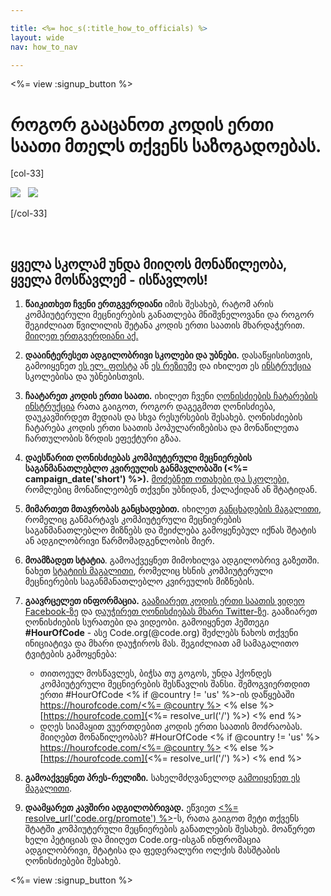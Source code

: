 ```yaml
---

title: <%= hoc_s(:title_how_to_officials) %>
layout: wide
nav: how_to_nav

---
```


<%= view :signup_button %>

# როგორ გააცანოთ კოდის ერთი საათი მთელს თქვენს საზოგადოებას.

[col-33]

![](/images/fit-275/highlight-obama.png)&nbsp;&nbsp;&nbsp;![](/images/fit-246/dan.jpg)

[/col-33]

<p style="clear:both">
  &nbsp;
</p>

## ყველა სკოლამ უნდა მიიღოს მონაწილეობა, ყველა მოსწავლემ - ისწავლოს!

  1. **წაიკითხეთ ჩვენი ერთგვერდიანი** იმის შესახებ, რატომ არის კომპიუტერული მეცნიერების განათლება მნიშვნელოვანი და როგორ შეგიძლიათ წვილილის შეტანა კოდის ერთი საათის მხარდაჭერით. [მიიღეთ ერთგვერდიანი აქ.](/files/hoc-one-pager-public-officials-2016.pdf)

  2. **დააინტერესეთ ადგილობრივი სკოლები და უბნები.** დასაწყისისთვის, გამოიყენეთ [ეს ელ. ფოსტა](<%= resolve_url('/promote/resources#sample-emails') %>) ან [ეს რეზიუმე](<%= resolve_url('/promote/stats') %>) და იხილეთ ეს [ინსტრუქცია](<%= resolve_url('/how-to') %>) სკოლებისა და უბნებისთვის.

  3. **ჩაატარეთ კოდის ერთი საათი.** იხილეთ ჩვენი [ღონისძიების ჩატარების ინსტრუქცია](<%= resolve_url('/how-to/events') %>) რათა გაიგოთ, როგორ დაგეგმოთ ღონისძიება, დაუკავშირდეთ მედიას და სხვა რესურსების შესახებ. ღონისძიების ჩატარება კოდის ერთი საათის პოპულარიზებისა და მონაწილეთა ჩართულობის ზრდის ეფექტური გზაა.

  4. **დაესწარით ღონისძიებას კომპიუტერული მეცნიერების საგანმანათლებლო კვირეულის განმავლობაში (<%= campaign_date('short') %>).** [მოძებნეთ ოთახები და სკოლები,](<%= resolve_url('/events') %>) რომლებიც მონაწილეობენ თქვენი უბნიდან, ქალაქიდან ან შტატიდან.

  5. **მიმართეთ მთავრობას განცხადებით.** იხილეთ [განცხადების მაგალითი,](<%= resolve_url('resources/proclamation') %>) რომელიც განმარტავს კომპიუტერული მეცნიერების საგანმანათლებლო მიზნებს და შეიძლება გამოყენებულ იქნას შტატის ან ადგილობრივი წარმომადგენლობის მიერ.

  6. **მოამზადეთ სტატია**. გამოაქვეყნეთ მიმოხილვა ადგილობრივ გაზეთში. ნახეთ [სტატიის მაგალითი](<%= resolve_url('/promote/op-ed') %>), რომელიც ხსნის კომპიუტერული მეცნიერების საგანმანათლებლო კვირეულის მიზნების.

  7. **გაავრცელეთ ინფორმაცია.** [გააზიარეთ კოდის ერთი საათის ვიდეო Facebook-ზე](https://www.facebook.com/sharer/sharer.php?u=http%3A%2F%2Fhourofcode.com%2Fus) და [დაუჭირეთ ღონისძიებას მხარი Twitter-ზე](https://twitter.com/intent/tweet?url=http%3A%2F%2Fhourofcode.com&text=I%27m%20participating%20in%20this%20year%27s%20%23HourOfCode%2C%20are%20you%3F%20%40codeorg&original_referer=https%3A%2F%2Fwww.google.com%2Furl%3Fq%3Dhttps%253A%252F%252Ftwitter.com%252Fshare%253Fhashtags%253D%2526amp%253Brelated%253Dcodeorg%2526amp%253Btext%253DI%252527m%252Bparticipating%252Bin%252Bthis%252Byear%252527s%252B%252523HourOfCode%25252C%252Bare%252Byou%25253F%252B%252540codeorg%2526amp%253Burl%253Dhttp%25253A%25252F%25252Fhourofcode.com%26sa%3DD%26sntz%3D1%26usg%3DAFQjCNE1GLTUbKZfMlEh9Aj5w0iswz6PYQ&related=codeorg&hashtags=). გააზიარეთ ღონისძიების სურათები და ვიდეობი. გამოიყენეთ ჰეშთეგი **#HourOfCode** - ასე Code.org(@code.org) შეძლებს ნახოს თქვენი ინიციატივა და მხარი დაუჭიროს მას. შეგიძლიათ ამ სამაგალითო ტვიტების გამოყენება:
    
      * თითოეულ მოსწავლეს, ბიჭსა თუ გოგოს, უნდა ჰქონდეს კომპიუტერული მეცნიერების შესწავლის შანსი. შემოგვიერთდით ერთი #HourOfCode <% if @country != 'us' %>-ის დაწყებაში [https://hourofcode.com/<%= @country %>](<%= resolve_url('/') %>) <% else %> [https://hourofcode.com](<%= resolve_url('/') %>) <% end %>
      * დღეს სიამაყით ვუერთდებით კოდის ერთი საათის მოძრაობას. მიიღებთ მონაწილეობას? #HourOfCode <% if @country != 'us' %> [https://hourofcode.com/<%= @country %>](<%= resolve_url('/') %>) <% else %> [https://hourofcode.com](<%= resolve_url('/') %>) <% end %>   
          
        

  8. **გამოაქვეყნეთ პრეს-რელიზი.** სახელმძღვანელოდ [გამოიყენეთ ეს მაგალითი](<%= resolve_url('/promote/official-press-release') %>).

  9. **დაამყარეთ კავშირი ადგილობრივად.** ეწვიეთ [<%= resolve_url('code.org/promote') %>](<%= resolve_url('https://code.org/promote') %>)-ს, რათა გაიგოთ მეტი თქვენს შტატში კომპიუტერული მეცნიერების განათლების შესახებ. მოაწერეთ ხელი პეტიციას და მიიღეთ Code.org-ისგან ინფრომაცია ადგილობრივი, შტატისა და ფედერალური ოლქის მასშტაბის ღონისძიებები შესახებ.

<%= view :signup_button %>